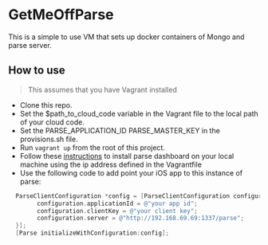 # GetMeOffParse
This is a simple to use VM that sets up docker containers of Mongo and parse server.



## How to use
> This assumes that you have Vagrant installed  

* Clone this repo.
* Set the $path_to_cloud_code variable in the Vagrant file to the local path of your cloud code.
* Set the PARSE_APPLICATION_ID PARSE_MASTER_KEY in the provisions.sh file.
* Run `vagrant up` from the root of this project.
* Follow these [instructions](https://github.com/ParsePlatform/parse-dashboard) to install parse dashboard on your local machine using the ip address defined in the Vagrantfile
* Use the following code to add point your iOS app to this instance of parse:
```objective-c 
  ParseClientConfiguration *config = [ParseClientConfiguration configurationWithBlock:^(id<ParseMutableClientConfiguration>  _Nonnull configuration) {
        configuration.applicationId = @"your app id";
        configuration.clientKey = @"your client key";
        configuration.server = @"http://192.168.69.69:1337/parse";
  }];
  [Parse initializeWithConfiguration:config];
```
